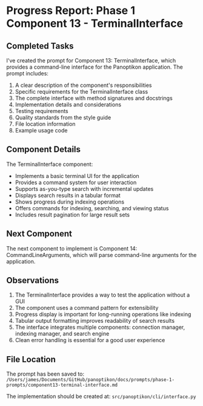 # Progress Report: Phase 1 Component 13 - TerminalInterface

## Completed Tasks

I've created the prompt for Component 13: TerminalInterface, which provides a command-line interface for the Panoptikon application. The prompt includes:

1. A clear description of the component's responsibilities
2. Specific requirements for the TerminalInterface class
3. The complete interface with method signatures and docstrings
4. Implementation details and considerations
5. Testing requirements
6. Quality standards from the style guide
7. File location information
8. Example usage code

## Component Details

The TerminalInterface component:
- Implements a basic terminal UI for the application
- Provides a command system for user interaction
- Supports as-you-type search with incremental updates
- Displays search results in a tabular format
- Shows progress during indexing operations
- Offers commands for indexing, searching, and viewing status
- Includes result pagination for large result sets

## Next Component

The next component to implement is Component 14: CommandLineArguments, which will parse command-line arguments for the application.

## Observations

1. The TerminalInterface provides a way to test the application without a GUI
2. The component uses a command pattern for extensibility
3. Progress display is important for long-running operations like indexing
4. Tabular output formatting improves readability of search results
5. The interface integrates multiple components: connection manager, indexing manager, and search engine
6. Clean error handling is essential for a good user experience

## File Location

The prompt has been saved to:
`/Users/james/Documents/GitHub/panoptikon/docs/prompts/phase-1-prompts/component13-terminal-interface.md`

The implementation should be created at:
`src/panoptikon/cli/interface.py`
